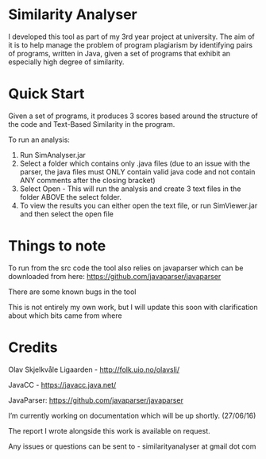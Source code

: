 # Similarity Analyser
I developed this tool as part of my 3rd year project at university. The aim of it is to help manage the problem of program plagiarism by identifying pairs of programs, written in Java, given a set of programs that exhibit an especially high degree of similarity. 

# Quick Start
Given a set of programs, it produces 3 scores based around the structure of the code and Text-Based Similarity in the program.

To run an analysis:

1. Run SimAnalyser.jar
2. Select a folder which contains only .java files (due to an issue with the parser, the java files must ONLY contain valid java code and not contain ANY comments after the closing bracket)
3. Select Open - This will run the analysis and create 3 text files in the folder ABOVE the select folder.
4. To view the results you can either open the text file, or run SimViewer.jar and then select the open file

# Things to note
To run from the src code the tool also relies on javaparser which can be downloaded from here: https://github.com/javaparser/javaparser

There are some known bugs in the tool

This is not entirely my own work, but I will update this soon with clarification about which bits came from where

# Credits

Olav Skjelkvåle Ligaarden - http://folk.uio.no/olavsli/

JavaCC - https://javacc.java.net/

JavaParser: https://github.com/javaparser/javaparser

I’m currently working on documentation which will be up shortly. (27/06/16)

The report I wrote alongside this work is available on request. 

Any issues or questions can be sent to - similarityanalyser at gmail dot com
